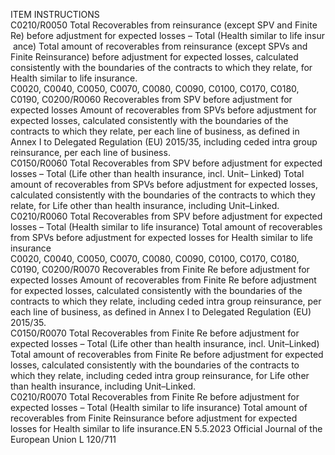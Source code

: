  
ITEM  INSTRUCTIONS  
C0210/R0050  Total Recoverables from 
reinsurance (except SPV and 
Finite Re) before adjustment 
for expected losses – Total 
(Health similar to life insur ­
ance)  Total amount of recoverables from reinsurance (except SPVs and Finite 
Reinsurance) before adjustment for expected losses, calculated consistently with 
the boundaries of the contracts to which they relate, for Health similar to life 
insurance.  
C0020, C0040, 
C0050, C0070, 
C0080, C0090, 
C0100, C0170, 
C0180, C0190, 
C0200/R0060  Recoverables from SPV before 
adjustment for expected losses  Amount of recoverables from SPVs before adjustment for expected losses, 
calculated consistently with the boundaries of the contracts to which they 
relate, per each line of business, as defined in Annex I to Delegated Regulation 
(EU) 2015/35, including ceded intra group reinsurance, per each line of business.  
C0150/R0060  Total Recoverables from SPV 
before adjustment for expected 
losses – Total (Life other than 
health insurance, incl. Unit– 
Linked)  Total amount of recoverables from SPVs before adjustment for expected losses, 
calculated consistently with the boundaries of the contracts to which they relate, 
for Life other than health insurance, including Unit–Linked.  
C0210/R0060  Total Recoverables from SPV 
before adjustment for expected 
losses – Total (Health similar 
to life insurance)  Total amount of recoverables from SPVs before adjustment for expected losses for 
Health similar to life insurance  
C0020, C0040, 
C0050, C0070, 
C0080, C0090, 
C0100, C0170, 
C0180, C0190, 
C0200/R0070  Recoverables from Finite Re 
before adjustment for expected 
losses  Amount of recoverables from Finite Re before adjustment for expected losses, 
calculated consistently with the boundaries of the contracts to which they relate, 
including ceded intra group reinsurance, per each line of business, as defined in 
Annex I to Delegated Regulation (EU) 2015/35.  
C0150/R0070  Total Recoverables from Finite 
Re before adjustment for 
expected losses – Total (Life 
other than health insurance, 
incl. Unit–Linked)  Total amount of recoverables from Finite Re before adjustment for expected 
losses, calculated consistently with the boundaries of the contracts to which 
they relate, including ceded intra group reinsurance, for Life other than health 
insurance, including Unit–Linked.  
C0210/R0070  Total Recoverables from Finite 
Re before adjustment for 
expected losses – Total (Health 
similar to life insurance)  Total amount of recoverables from Finite Reinsurance before adjustment for 
expected losses for Health similar to life insurance.EN  5.5.2023 Official Journal of the European Union L 120/711